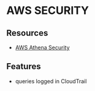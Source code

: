 # AWS SECURITY

## Resources

- [AWS Athena Security](https://docs.aws.amazon.com/athena/latest/ug/security-logging-monitoring.html)

## Features

- queries logged in CloudTrail